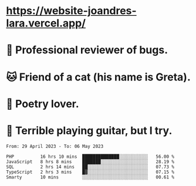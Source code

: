 # https://website-joandres-lara.vercel.app/
# 🐛 Professional reviewer of bugs.
# 🐱 Friend of a cat (his name is Greta).
# 📜 Poetry lover.
# 🎸 Terrible playing guitar, but I try.

<!--START_SECTION:waka-->

```text
From: 29 April 2023 - To: 06 May 2023

PHP          16 hrs 10 mins  ██████████████░░░░░░░░░░░   56.00 %
JavaScript   8 hrs 8 mins    ███████░░░░░░░░░░░░░░░░░░   28.19 %
SQL          2 hrs 14 mins   ██░░░░░░░░░░░░░░░░░░░░░░░   07.73 %
TypeScript   2 hrs 3 mins    █▓░░░░░░░░░░░░░░░░░░░░░░░   07.15 %
Smarty       10 mins         ░░░░░░░░░░░░░░░░░░░░░░░░░   00.61 %
```

<!--END_SECTION:waka-->
